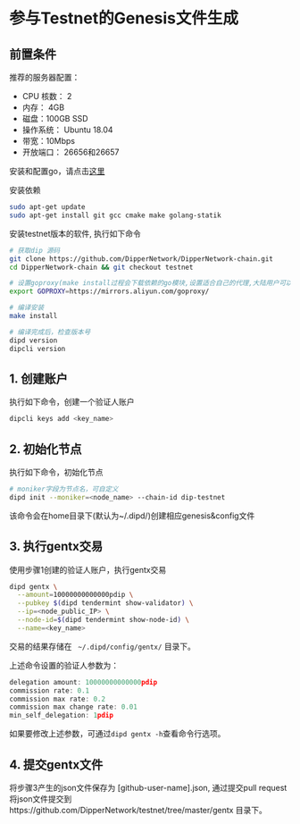 # 参与Testnet的Genesis文件生成

## 前置条件

推荐的服务器配置：

* CPU 核数： 2
* 内存： 4GB
* 磁盘：100GB SSD
* 操作系统： Ubuntu 18.04
* 带宽：10Mbps
* 开放端口： 26656和26657


安装和配置go，请点击[这里](https://docs.DipperNetwork.org/software/go-install.html)


安装依赖

```bash
sudo apt-get update
sudo apt-get install git gcc cmake make golang-statik
```

安装testnet版本的软件, 执行如下命令

```bash
# 获取dip 源码
git clone https://github.com/DipperNetwork/DipperNetwork-chain.git
cd DipperNetwork-chain && git checkout testnet

# 设置goproxy(make install过程会下载依赖的go模块,设置适合自己的代理,大陆用户可以设置以下代理来加快下载速度)
export GOPROXY=https://mirrors.aliyun.com/goproxy/

# 编译安装
make install

# 编译完成后，检查版本号
dipd version
dipcli version
```

## 1. 创建账户
执行如下命令，创建一个验证人账户

```bash
dipcli keys add <key_name>
```

## 2. 初始化节点
执行如下命令，初始化节点

```bash
# moniker字段为节点名，可自定义
dipd init --moniker=<node_name> --chain-id dip-testnet
```

该命令会在home目录下(默认为~/.dipd/)创建相应genesis&config文件

## 3. 执行gentx交易

使用步骤1创建的验证人账户，执行gentx交易

```bash
dipd gentx \
  --amount=10000000000000pdip \
  --pubkey $(dipd tendermint show-validator) \
  --ip=<node_public_IP> \
  --node-id=$(dipd tendermint show-node-id) \
  --name=<key_name>
```

交易的结果存储在 ``` ~/.dipd/config/gentx/``` 目录下。

上述命令设置的验证人参数为：
```javascript
delegation amount: 10000000000000pdip
commission rate: 0.1
commission max rate: 0.2
commission max change rate: 0.01
min_self_delegation: 1pdip
```

如果要修改上述参数，可通过```dipd gentx -h```查看命令行选项。

## 4. 提交gentx文件

将步骤3产生的json文件保存为 [github-user-name].json,  通过提交pull request将json文件提交到https://github.com/DipperNetwork/testnet/tree/master/gentx 目录下。